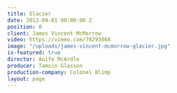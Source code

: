 ```yaml
---
title: Glacier
date: 2013-09-01 00:00:00 Z
position: 0
client: James Vincent McMorrow
video: https://vimeo.com/78293068
image: "/uploads/james-vincent-mcmorrow-glacier.jpg"
is-featured: true
director: Aoife McArdle
producer: Tamsin Glasson
production-company: Colonel Blimp
layout: page
---
```


